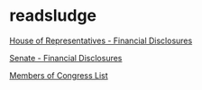 # readsludge


[House of Representatives - Financial Disclosures](http://clerk.house.gov/public_disc/financial-search.aspx)

[Senate - Financial Disclosures](https://efdsearch.senate.gov/search/home/)

[Members of Congress List](https://theunitedstates.io/congress-legislators/legislators-current.csv)

